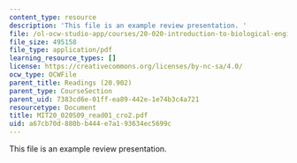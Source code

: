 ```yaml
---
content_type: resource
description: 'This file is an example review presentation. '
file: /ol-ocw-studio-app/courses/20-020-introduction-to-biological-engineering-design-spring-2009/a67cb70d880bb444e7a193634ec5699c_MIT20_020S09_read01_cro2.pdf
file_size: 495158
file_type: application/pdf
learning_resource_types: []
license: https://creativecommons.org/licenses/by-nc-sa/4.0/
ocw_type: OCWFile
parent_title: Readings (20.902)
parent_type: CourseSection
parent_uid: 7383cd6e-01ff-ea89-442e-1e74b3c4a721
resourcetype: Document
title: MIT20_020S09_read01_cro2.pdf
uid: a67cb70d-880b-b444-e7a1-93634ec5699c
---
```

This file is an example review presentation. 